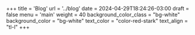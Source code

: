 +++
title = 'Blog'
url  = '../blog'
date = 2024-04-29T18:24:26-03:00
draft = false
menu = 'main'
weight = 40
background_color_class = "bg-white"
background_color = "bg-white"
text_color = "color-red-stark"
text_align = "tl-l"
+++
